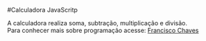 #Calculadora JavaScritp

A calculadora realiza soma, subtração, multiplicação e divisão.  
Para conhecer mais sobre programação acesse: [Francisco Chaves](http://www.franciscochaves.com.br)
